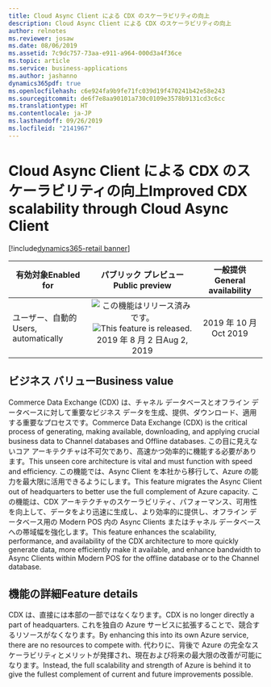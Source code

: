```yaml
---
title: Cloud Async Client による CDX のスケーラビリティの向上
description: Cloud Async Client による CDX のスケーラビリティの向上
author: relnotes
ms.reviewer: josaw
ms.date: 08/06/2019
ms.assetid: 7c9dc757-73aa-e911-a964-000d3a4f36ce
ms.topic: article
ms.service: business-applications
ms.author: jashanno
dynamics365pdf: true
ms.openlocfilehash: c6e924fa9b9fe71fc039d19f470241b42e58e243
ms.sourcegitcommit: de6f7e8aa90101a730c0109e3578b9131cd3c6cc
ms.translationtype: HT
ms.contentlocale: ja-JP
ms.lasthandoff: 09/26/2019
ms.locfileid: "2141967"
---
```

# <a name="improved-cdx-scalability-through-cloud-async-client"></a><span data-ttu-id="33649-103">Cloud Async Client による CDX のスケーラビリティの向上</span><span class="sxs-lookup"><span data-stu-id="33649-103">Improved CDX scalability through Cloud Async Client</span></span>
[!include[dynamics365-retail banner](../includes/dynamics365-retail.md)]

| <span data-ttu-id="33649-104">有効対象</span><span class="sxs-lookup"><span data-stu-id="33649-104">Enabled for</span></span>    |  <span data-ttu-id="33649-105">パブリック プレビュー</span><span class="sxs-lookup"><span data-stu-id="33649-105">Public preview</span></span> | <span data-ttu-id="33649-106">一般提供</span><span class="sxs-lookup"><span data-stu-id="33649-106">General availability</span></span> | 
| ---------- | :----------: |:----------: |
|<span data-ttu-id="33649-107">ユーザー、自動的</span><span class="sxs-lookup"><span data-stu-id="33649-107">Users, automatically</span></span>|<span data-ttu-id="33649-108">![この機能はリリース済みです。](/dynamics365-release-plan/media/green-checkmark.png "この機能はリリース済みです。")</span><span class="sxs-lookup"><span data-stu-id="33649-108">![This feature is released.](/dynamics365-release-plan/media/green-checkmark.png "This feature is released.")</span></span> <span data-ttu-id="33649-109">2019 年 8 月 2 日</span><span class="sxs-lookup"><span data-stu-id="33649-109">Aug 2, 2019</span></span>| <span data-ttu-id="33649-110">2019 年 10 月</span><span class="sxs-lookup"><span data-stu-id="33649-110">Oct 2019</span></span>|


## <a name="business-value"></a><span data-ttu-id="33649-111">ビジネス バリュー</span><span class="sxs-lookup"><span data-stu-id="33649-111">Business value</span></span>
<!-- bv start -->
<span data-ttu-id="33649-112">Commerce Data Exchange (CDX) は、チャネル データベースとオフライン データベースに対して重要なビジネス データを生成、提供、ダウンロード、適用する重要なプロセスです。</span><span class="sxs-lookup"><span data-stu-id="33649-112">Commerce Data Exchange (CDX) is the critical process of generating, making available, downloading, and applying crucial business data to Channel databases and Offline databases.</span></span> <span data-ttu-id="33649-113">この目に見えないコア アーキテクチャは不可欠であり、高速かつ効率的に機能する必要があります。</span><span class="sxs-lookup"><span data-stu-id="33649-113">This unseen core architecture is vital and must function with speed and efficiency.</span></span> <span data-ttu-id="33649-114">この機能では、Async Client を本社から移行して、Azure の能力を最大限に活用できるようにします。</span><span class="sxs-lookup"><span data-stu-id="33649-114">This feature migrates the Async Client out of headquarters to better use the full complement of Azure capacity.</span></span> <span data-ttu-id="33649-115">この機能は、CDX アーキテクチャのスケーラビリティ、パフォーマンス、可用性を向上して、データをより迅速に生成し、より効率的に提供し、オフライン データベース用の Modern POS 内の Async Clients またはチャネル データベースへの帯域幅を強化します。</span><span class="sxs-lookup"><span data-stu-id="33649-115">This feature enhances the scalability, performance, and availability of the CDX architecture to more quickly generate data, more efficiently make it available, and enhance bandwidth to Async Clients within Modern POS for the offline database or to the Channel database.</span></span>
<!-- bv end -->



## <a name="feature-details"></a><span data-ttu-id="33649-116">機能の詳細</span><span class="sxs-lookup"><span data-stu-id="33649-116">Feature details</span></span>
<!--feature detail start -->
<span data-ttu-id="33649-117">CDX は、直接には本部の一部ではなくなります。</span><span class="sxs-lookup"><span data-stu-id="33649-117">CDX is no longer directly a part of headquarters.</span></span> <span data-ttu-id="33649-118">これを独自の Azure サービスに拡張することで、競合するリソースがなくなります。</span><span class="sxs-lookup"><span data-stu-id="33649-118">By enhancing this into its own Azure service, there are no resources to compete with.</span></span> <span data-ttu-id="33649-119">代わりに、背後で Azure の完全なスケーラビリティとメリットが発揮され、現在および将来の最大限の改善が可能になります。</span><span class="sxs-lookup"><span data-stu-id="33649-119">Instead, the full scalability and strength of Azure is behind it to give the fullest complement of current and future improvements possible.</span></span>
<!--feature detail end -->



